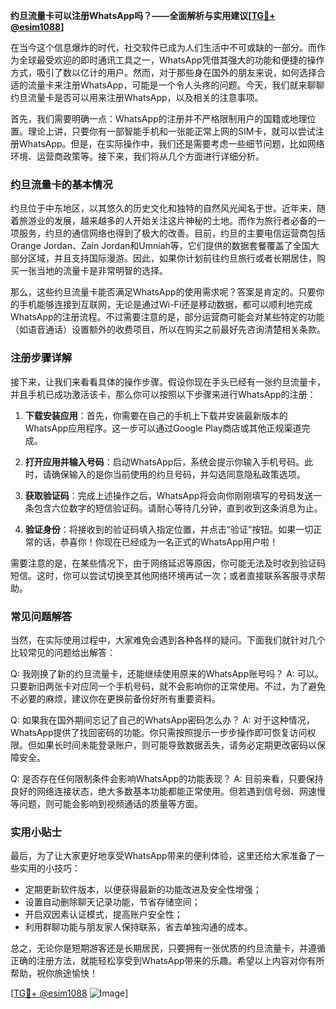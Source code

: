 **约旦流量卡可以注册WhatsApp吗？——全面解析与实用建议[[TG💪+ @esim1088](https://t.me/s/esim1088)]**

在当今这个信息爆炸的时代，社交软件已成为人们生活中不可或缺的一部分。而作为全球最受欢迎的即时通讯工具之一，WhatsApp凭借其强大的功能和便捷的操作方式，吸引了数以亿计的用户。然而，对于那些身在国外的朋友来说，如何选择合适的流量卡来注册WhatsApp，可能是一个令人头疼的问题。今天，我们就来聊聊约旦流量卡是否可以用来注册WhatsApp，以及相关的注意事项。

首先，我们需要明确一点：WhatsApp的注册并不严格限制用户的国籍或地理位置。理论上讲，只要你有一部智能手机和一张能正常上网的SIM卡，就可以尝试注册WhatsApp。但是，在实际操作中，我们还是需要考虑一些细节问题，比如网络环境、运营商政策等。接下来，我们将从几个方面进行详细分析。

### 约旦流量卡的基本情况

约旦位于中东地区，以其悠久的历史文化和独特的自然风光闻名于世。近年来，随着旅游业的发展，越来越多的人开始关注这片神秘的土地。而作为旅行者必备的一项服务，约旦的通信网络也得到了极大的改善。目前，约旦的主要电信运营商包括Orange Jordan、Zain Jordan和Umniah等，它们提供的数据套餐覆盖了全国大部分区域，并且支持国际漫游。因此，如果你计划前往约旦旅行或者长期居住，购买一张当地的流量卡是非常明智的选择。

那么，这些约旦流量卡能否满足WhatsApp的使用需求呢？答案是肯定的。只要你的手机能够连接到互联网，无论是通过Wi-Fi还是移动数据，都可以顺利地完成WhatsApp的注册流程。不过需要注意的是，部分运营商可能会对某些特定的功能（如语音通话）设置额外的收费项目，所以在购买之前最好先咨询清楚相关条款。

### 注册步骤详解

接下来，让我们来看看具体的操作步骤。假设你现在手头已经有一张约旦流量卡，并且手机已成功激活该卡，那么你可以按照以下步骤来进行WhatsApp的注册：

1. **下载安装应用**：首先，你需要在自己的手机上下载并安装最新版本的WhatsApp应用程序。这一步可以通过Google Play商店或其他正规渠道完成。
   
2. **打开应用并输入号码**：启动WhatsApp后，系统会提示你输入手机号码。此时，请确保输入的是你当前使用的约旦号码，并勾选同意隐私政策选项。

3. **获取验证码**：完成上述操作之后，WhatsApp将会向你刚刚填写的号码发送一条包含六位数字的短信验证码。请耐心等待几分钟，直到收到这条消息为止。

4. **验证身份**：将接收到的验证码填入指定位置，并点击“验证”按钮。如果一切正常的话，恭喜你！你现在已经成为一名正式的WhatsApp用户啦！

需要注意的是，在某些情况下，由于网络延迟等原因，你可能无法及时收到验证码短信。这时，你可以尝试切换至其他网络环境再试一次；或者直接联系客服寻求帮助。

### 常见问题解答

当然，在实际使用过程中，大家难免会遇到各种各样的疑问。下面我们就针对几个比较常见的问题给出解答：

Q: 我刚换了新的约旦流量卡，还能继续使用原来的WhatsApp账号吗？
A: 可以。只要新旧两张卡对应同一个手机号码，就不会影响你的正常使用。不过，为了避免不必要的麻烦，建议你在更换前备份好所有重要资料。

Q: 如果我在国外期间忘记了自己的WhatsApp密码怎么办？
A: 对于这种情况，WhatsApp提供了找回密码的功能。你只需按照提示一步步操作即可恢复访问权限。但如果长时间未能登录账户，则可能导致数据丢失，请务必定期更改密码以保障安全。

Q: 是否存在任何限制条件会影响WhatsApp的功能表现？
A: 目前来看，只要保持良好的网络连接状态，绝大多数基本功能都能正常使用。但若遇到信号弱、网速慢等问题，则可能会影响到视频通话的质量等方面。

### 实用小贴士

最后，为了让大家更好地享受WhatsApp带来的便利体验，这里还给大家准备了一些实用的小技巧：

- 定期更新软件版本，以便获得最新的功能改进及安全性增强；
- 设置自动删除聊天记录功能，节省存储空间；
- 开启双因素认证模式，提高账户安全性；
- 利用群聊功能与朋友家人保持联系，省去单独沟通的成本。

总之，无论你是短期游客还是长期居民，只要拥有一张优质的约旦流量卡，并遵循正确的注册方法，就能轻松享受到WhatsApp带来的乐趣。希望以上内容对你有所帮助，祝你旅途愉快！

[[TG💪+ @esim1088](https://t.me/s/esim1088) ![Image](https://i.postimg.cc/4NQfJmqS/Snipaste-2025-05-13-00-14-12.png)]